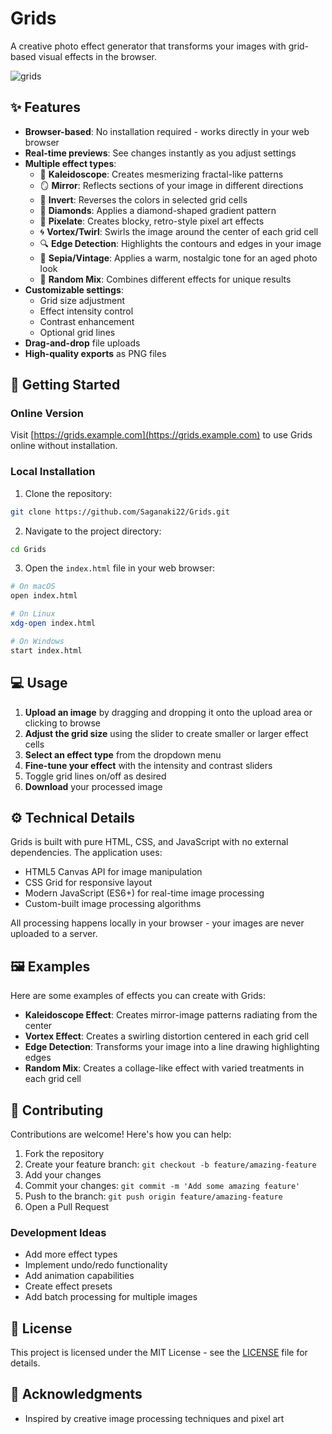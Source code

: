 # Grids

A creative photo effect generator that transforms your images with grid-based visual effects in the browser.

![grids](https://github.com/user-attachments/assets/fd2b0f4b-25b3-4c12-82e5-eaa871b06f17)


## ✨ Features

- **Browser-based**: No installation required - works directly in your web browser
- **Real-time previews**: See changes instantly as you adjust settings
- **Multiple effect types**:
  - 🔮 **Kaleidoscope**: Creates mesmerizing fractal-like patterns
  - 🪞 **Mirror**: Reflects sections of your image in different directions
  - 🔄 **Invert**: Reverses the colors in selected grid cells
  - 💎 **Diamonds**: Applies a diamond-shaped gradient pattern
  - 🧩 **Pixelate**: Creates blocky, retro-style pixel art effects
  - 🌀 **Vortex/Twirl**: Swirls the image around the center of each grid cell
  - 🔍 **Edge Detection**: Highlights the contours and edges in your image
  - 🏺 **Sepia/Vintage**: Applies a warm, nostalgic tone for an aged photo look
  - 🎲 **Random Mix**: Combines different effects for unique results
- **Customizable settings**:
  - Grid size adjustment
  - Effect intensity control
  - Contrast enhancement
  - Optional grid lines
- **Drag-and-drop** file uploads
- **High-quality exports** as PNG files

## 🚀 Getting Started

### Online Version

Visit [https://grids.example.com](https://grids.example.com) to use Grids online without installation.

### Local Installation

1. Clone the repository:
```bash
git clone https://github.com/Saganaki22/Grids.git
```

2. Navigate to the project directory:
```bash
cd Grids
```

3. Open the `index.html` file in your web browser:
```bash
# On macOS
open index.html

# On Linux
xdg-open index.html

# On Windows
start index.html
```

## 💻 Usage

1. **Upload an image** by dragging and dropping it onto the upload area or clicking to browse
2. **Adjust the grid size** using the slider to create smaller or larger effect cells
3. **Select an effect type** from the dropdown menu
4. **Fine-tune your effect** with the intensity and contrast sliders
5. Toggle grid lines on/off as desired
6. **Download** your processed image

## ⚙️ Technical Details

Grids is built with pure HTML, CSS, and JavaScript with no external dependencies. The application uses:

- HTML5 Canvas API for image manipulation
- CSS Grid for responsive layout
- Modern JavaScript (ES6+) for real-time image processing
- Custom-built image processing algorithms

All processing happens locally in your browser - your images are never uploaded to a server.

## 🖼️ Examples

Here are some examples of effects you can create with Grids:

- **Kaleidoscope Effect**: Creates mirror-image patterns radiating from the center
- **Vortex Effect**: Creates a swirling distortion centered in each grid cell
- **Edge Detection**: Transforms your image into a line drawing highlighting edges
- **Random Mix**: Creates a collage-like effect with varied treatments in each grid cell

## 🤝 Contributing

Contributions are welcome! Here's how you can help:

1. Fork the repository
2. Create your feature branch: `git checkout -b feature/amazing-feature`
3. Add your changes
4. Commit your changes: `git commit -m 'Add some amazing feature'`
5. Push to the branch: `git push origin feature/amazing-feature`
6. Open a Pull Request

### Development Ideas

- Add more effect types
- Implement undo/redo functionality
- Add animation capabilities
- Create effect presets
- Add batch processing for multiple images

## 📄 License

This project is licensed under the MIT License - see the [LICENSE](LICENSE) file for details.

## 🙏 Acknowledgments

- Inspired by creative image processing techniques and pixel art
